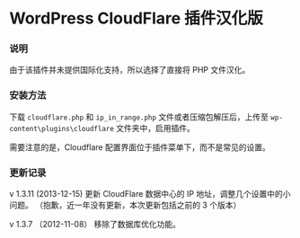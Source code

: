 WordPress CloudFlare 插件汉化版
==========

### 说明

由于该插件并未提供国际化支持，所以选择了直接将 PHP 文件汉化。

### 安装方法

下载 `cloudflare.php` 和 `ip_in_range.php` 文件或者压缩包解压后，上传至 `wp-content\plugins\cloudflare` 文件夹中，启用插件。

需要注意的是，Cloudflare 配置界面位于插件菜单下，而不是常见的设置。

### 更新记录

v 1.3.11 (2013-12-15) 更新 CloudFlare 数据中心的 IP 地址，调整几个设置中的小问题。
        （抱歉，近一年没有更新，本次更新包括之前的 3 个版本）

v 1.3.7 （2012-11-08） 移除了数据库优化功能。
